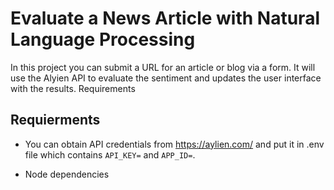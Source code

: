 # Evaluate a News Article with Natural Language Processing

In this project you can submit a URL for an article or blog via a form. It will use the Alyien API to evaluate the sentiment and updates the user interface with the results.
Requirements

## Requierments

-  You can obtain API credentials from <https://aylien.com/> and put it in .env file which contains `API_KEY=` and `APP_ID=`.

-  Node dependencies
